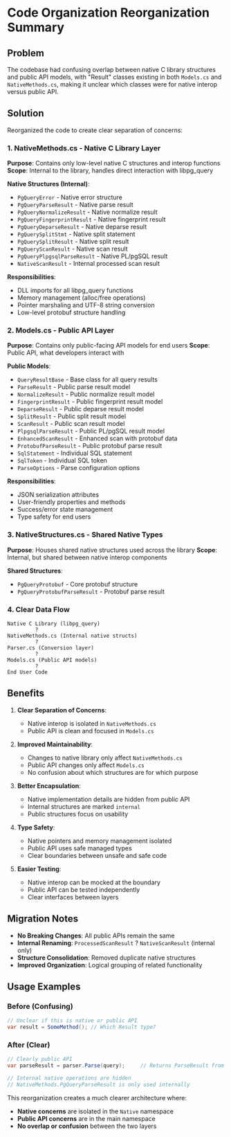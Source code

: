 # Code Organization Reorganization Summary

## Problem
The codebase had confusing overlap between native C library structures and public API models, with "Result" classes existing in both `Models.cs` and `NativeMethods.cs`, making it unclear which classes were for native interop versus public API.

## Solution
Reorganized the code to create clear separation of concerns:

### 1. **NativeMethods.cs** - Native C Library Layer
**Purpose**: Contains only low-level native C structures and interop functions
**Scope**: Internal to the library, handles direct interaction with libpg_query

**Native Structures (Internal)**:
- `PgQueryError` - Native error structure
- `PgQueryParseResult` - Native parse result 
- `PgQueryNormalizeResult` - Native normalize result
- `PgQueryFingerprintResult` - Native fingerprint result
- `PgQueryDeparseResult` - Native deparse result
- `PgQuerySplitStmt` - Native split statement
- `PgQuerySplitResult` - Native split result
- `PgQueryScanResult` - Native scan result
- `PgQueryPlpgsqlParseResult` - Native PL/pgSQL result
- `NativeScanResult` - Internal processed scan result

**Responsibilities**:
- DLL imports for all libpg_query functions
- Memory management (alloc/free operations)
- Pointer marshaling and UTF-8 string conversion
- Low-level protobuf structure handling

### 2. **Models.cs** - Public API Layer
**Purpose**: Contains only public-facing API models for end users
**Scope**: Public API, what developers interact with

**Public Models**:
- `QueryResultBase` - Base class for all query results
- `ParseResult` - Public parse result model
- `NormalizeResult` - Public normalize result model  
- `FingerprintResult` - Public fingerprint result model
- `DeparseResult` - Public deparse result model
- `SplitResult` - Public split result model
- `ScanResult` - Public scan result model
- `PlpgsqlParseResult` - Public PL/pgSQL result model
- `EnhancedScanResult` - Enhanced scan with protobuf data
- `ProtobufParseResult` - Public protobuf parse result
- `SqlStatement` - Individual SQL statement
- `SqlToken` - Individual SQL token
- `ParseOptions` - Parse configuration options

**Responsibilities**:
- JSON serialization attributes
- User-friendly properties and methods
- Success/error state management
- Type safety for end users

### 3. **NativeStructures.cs** - Shared Native Types
**Purpose**: Houses shared native structures used across the library
**Scope**: Internal, but shared between native interop components

**Shared Structures**:
- `PgQueryProtobuf` - Core protobuf structure
- `PgQueryProtobufParseResult` - Protobuf parse result

### 4. **Clear Data Flow**
```
Native C Library (libpg_query)
         ?
NativeMethods.cs (Internal native structs)
         ?
Parser.cs (Conversion layer)
         ?
Models.cs (Public API models)
         ?
End User Code
```

## Benefits

1. **Clear Separation of Concerns**: 
   - Native interop is isolated in `NativeMethods.cs`
   - Public API is clean and focused in `Models.cs`

2. **Improved Maintainability**:
   - Changes to native library only affect `NativeMethods.cs`
   - Public API changes only affect `Models.cs`
   - No confusion about which structures are for which purpose

3. **Better Encapsulation**:
   - Native implementation details are hidden from public API
   - Internal structures are marked `internal`
   - Public structures focus on usability

4. **Type Safety**:
   - Native pointers and memory management isolated
   - Public API uses safe managed types
   - Clear boundaries between unsafe and safe code

5. **Easier Testing**:
   - Native interop can be mocked at the boundary
   - Public API can be tested independently
   - Clear interfaces between layers

## Migration Notes

- **No Breaking Changes**: All public APIs remain the same
- **Internal Renaming**: `ProcessedScanResult` ? `NativeScanResult` (internal only)
- **Structure Consolidation**: Removed duplicate native structures
- **Improved Organization**: Logical grouping of related functionality

## Usage Examples

### Before (Confusing)
```csharp
// Unclear if this is native or public API
var result = SomeMethod(); // Which Result type?
```

### After (Clear)
```csharp
// Clearly public API
var parseResult = parser.Parse(query);     // Returns ParseResult from Models.cs

// Internal native operations are hidden
// NativeMethods.PgQueryParseResult is only used internally
```

This reorganization creates a much clearer architecture where:
- **Native concerns** are isolated in the `Native` namespace
- **Public API concerns** are in the main namespace  
- **No overlap or confusion** between the two layers